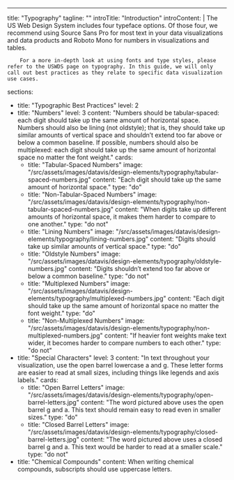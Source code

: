 ---
title: "Typography"
tagline: ""
introTitle: "Introduction"
introContent: | 
        The US Web Design System includes four typeface options. Of those four, we recommend using Source Sans Pro for most text in your data visualizations and data products and Roboto Mono for numbers in visualizations and tables.

        For a more in-depth look at using fonts and type styles, please refer to the USWDS page on typography. In this guide, we will only call out best practices as they relate to specific data visualization use cases.
sections:
  - title: "Typographic Best Practices"
    level: 2
  - title: "Numbers"
    level: 3
    content: "Numbers should be tabular-spaced: each digit should take up the same amount of horizontal space. Numbers should also be lining (not oldstyle); that is, they should take up similar amounts of vertical space and shouldn’t extend too far above or below a common baseline. If possible, numbers should also be multiplexed:  each digit should take up the same amount of horizontal space no matter the font weight."
    cards:
    - title: "Tabular-Spaced Numbers"
      image: "/src/assets/images/datavis/design-elements/typography/tabular-spaced-numbers.jpg"
      content: "Each digit should take up the same amount of horizontal space."
      type: "do"
    - title: "Non-Tabular-Spaced Numbers"
      image: "/src/assets/images/datavis/design-elements/typography/non-tabular-spaced-numbers.jpg"
      content: "When digits take up different amounts of horizontal space, it makes them harder to compare to one another."
      type: "do not"
    - title: "Lining Numbers"
      image: "/src/assets/images/datavis/design-elements/typography/lining-numbers.jpg"
      content: "Digits should take up similar amounts of vertical space."
      type: "do"
    - title: "Oldstyle Numbers"
      image: "/src/assets/images/datavis/design-elements/typography/oldstyle-numbers.jpg"
      content: "Digits shouldn’t extend too far above or below a common baseline."
      type: "do not"
    - title: "Multiplexed Numbers"
      image: "/src/assets/images/datavis/design-elements/typography/multiplexed-numbers.jpg"
      content: "Each digit should take up the same amount of horizontal space no matter the font weight."
      type: "do"
    - title: "Non-Multiplexed Numbers"
      image: "/src/assets/images/datavis/design-elements/typography/non-multiplexed-numbers.jpg"
      content: "If heavier font weights make text wider, it becomes harder to compare numbers to each other."
      type: "do not"
  - title: "Special Characters"
    level: 3
    content: "In text throughout your visualization, use the open barrel lowercase a and g. These letter forms are easier to read at small sizes, including things like legends and axis labels."
    cards:
    - title: "Open Barrel Letters"
      image: "/src/assets/images/datavis/design-elements/typography/open-barrel-letters.jpg"
      content: "The word pictured above uses the open barrel g and a. This text should remain easy to read even in smaller sizes."
      type: "do"
    - title: "Closed Barrel Letters"
      image: "/src/assets/images/datavis/design-elements/typography/closed-barrel-letters.jpg"
      content: "The word pictured above uses a closed barrel g and a. This text would be harder to read at a smaller scale."
      type: "do not"
  - title: "Chemical Compounds"
    content: When writing chemical compounds, subscripts should use uppercase letters.